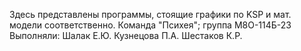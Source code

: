 Здесь представлены программы, стоящие графики по KSP и мат. модели соответственно. 
Команда "Психея"; группа М8О-114Б-23 
Выполняли:
Шалак Е.Ю.
Кузнецова П.А.
Шестаков К.Р.
